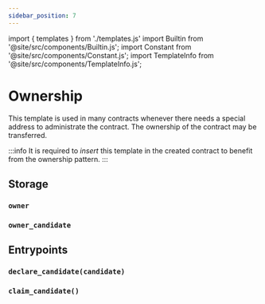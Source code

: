 ```yaml
---
sidebar_position: 7
---
```

import { templates } from './templates.js'
import Builtin from '@site/src/components/Builtin.js';
import Constant from '@site/src/components/Constant.js';
import TemplateInfo from '@site/src/components/TemplateInfo.js';

# Ownership

This template is used in many contracts whenever there needs a special address to administrate the contract. The ownership of the contract may be transferred.

:::info
It is required to *insert* this template in the created contract to benefit from the ownership pattern.
:::

<TemplateInfo data={templates.ownership.info} />

## Storage

### `owner`

<Constant data={templates.ownership.owner} />

### `owner_candidate`

<Constant data={templates.ownership.candidate} />

## Entrypoints

### `declare_candidate(candidate)`

<Builtin data={templates.ownership.declare} />


### `claim_candidate()`

<Builtin data={templates.ownership.claim} />